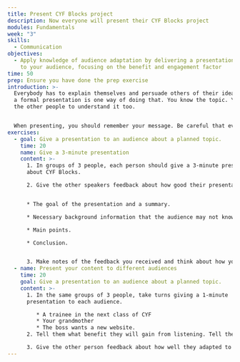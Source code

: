 ```yaml
---
title: Present CYF Blocks project
description: Now everyone will present their CYF Blocks project
modules: Fundamentals
week: "3"
skills:
  - Communication
objectives:
  - Apply knowledge of audience adaptation by delivering a presentation adapted
    to your audience, focusing on the benefit and engagement factor
time: 50
prep: E﻿nsure you have done the prep exercise
introduction: >-
  Everybody has to explain themselves and persuade others of their ideas. Giving
  a formal presentation is one way of doing that. You know the topic. You want
  the other people to understand it too.


  When presenting, you should remember your message. Be careful that everything you do and say helps the audience understand.
exercises:
  - goal: Give a presentation to an audience about a planned topic.
    time: 20
    name: Give a 3-minute presentation
    content: >-
      1. In groups of 3 people, each person should give a 3-minute presentation
      about CYF Blocks.

      2. Give the other speakers feedback about how good their presentation was. Did they cover the following:


      * The goal of the presentation and a summary.

      * Necessary background information that the audience may not know.

      * Main points.

      * Conclusion.


      3. Make notes of the feedback you received and think about how you can apply it next time.
  - name: Present your content to different audiences
    time: 20
    goal: Give a presentation to an audience about a planned topic.
    content: >-
      1. In the same groups of 3 people, take turns giving a 1-minute
      presentation to each audience. 

         * A trainee in the next class of CYF
         * Your grandmother
         * The boss wants a new website.
      2. Tell them what benefit they will gain from listening. Tell them the first half of a story or promise a benefit to the audience if they pay attention, such as learning something new.

      3. Give the other person feedback about how well they adapted to their audience.
---
```

